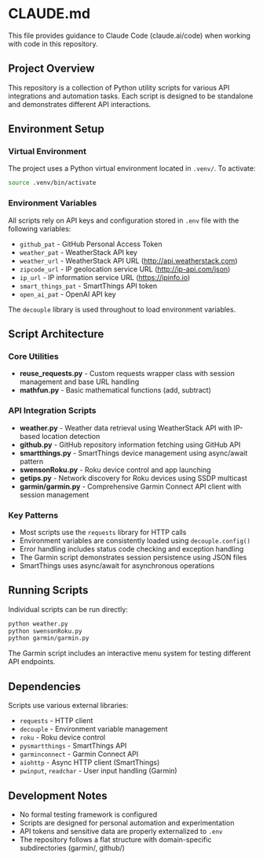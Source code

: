 # CLAUDE.md

This file provides guidance to Claude Code (claude.ai/code) when working with code in this repository.

## Project Overview

This repository is a collection of Python utility scripts for various API integrations and automation tasks. Each script is designed to be standalone and demonstrates different API interactions.

## Environment Setup

### Virtual Environment
The project uses a Python virtual environment located in `.venv/`. To activate:
```bash
source .venv/bin/activate
```

### Environment Variables
All scripts rely on API keys and configuration stored in `.env` file with the following variables:
- `github_pat` - GitHub Personal Access Token
- `weather_pat` - WeatherStack API key
- `weather_url` - WeatherStack API URL (http://api.weatherstack.com)
- `zipcode_url` - IP geolocation service URL (http://ip-api.com/json)
- `ip_url` - IP information service URL (https://ipinfo.io)
- `smart_things_pat` - SmartThings API token
- `open_ai_pat` - OpenAI API key

The `decouple` library is used throughout to load environment variables.

## Script Architecture

### Core Utilities
- **reuse_requests.py** - Custom requests wrapper class with session management and base URL handling
- **mathfun.py** - Basic mathematical functions (add, subtract)

### API Integration Scripts
- **weather.py** - Weather data retrieval using WeatherStack API with IP-based location detection
- **github.py** - GitHub repository information fetching using GitHub API
- **smartthings.py** - SmartThings device management using async/await pattern
- **swensonRoku.py** - Roku device control and app launching
- **getips.py** - Network discovery for Roku devices using SSDP multicast
- **garmin/garmin.py** - Comprehensive Garmin Connect API client with session management

### Key Patterns
- Most scripts use the `requests` library for HTTP calls
- Environment variables are consistently loaded using `decouple.config()`
- Error handling includes status code checking and exception handling
- The Garmin script demonstrates session persistence using JSON files
- SmartThings uses async/await for asynchronous operations

## Running Scripts

Individual scripts can be run directly:
```bash
python weather.py
python swensonRoku.py
python garmin/garmin.py
```

The Garmin script includes an interactive menu system for testing different API endpoints.

## Dependencies

Scripts use various external libraries:
- `requests` - HTTP client
- `decouple` - Environment variable management
- `roku` - Roku device control
- `pysmartthings` - SmartThings API
- `garminconnect` - Garmin Connect API
- `aiohttp` - Async HTTP client (SmartThings)
- `pwinput`, `readchar` - User input handling (Garmin)

## Development Notes

- No formal testing framework is configured
- Scripts are designed for personal automation and experimentation
- API tokens and sensitive data are properly externalized to `.env`
- The repository follows a flat structure with domain-specific subdirectories (garmin/, github/)